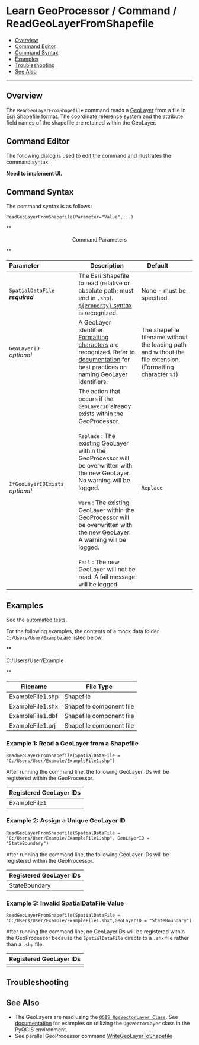 # Learn GeoProcessor / Command / ReadGeoLayerFromShapefile #

* [Overview](#overview)
* [Command Editor](#command-editor)
* [Command Syntax](#command-syntax)
* [Examples](#examples)
* [Troubleshooting](#troubleshooting)
* [See Also](#see-also)

-------------------------

## Overview ##

The `ReadGeoLayerFromShapefile` command reads a [GeoLayer](../../introduction#geolayer) from a file in [Esri Shapefile format](../../spatial-data-format-ref/EsriShapefile/EsriShapefile). The coordinate reference system and the attribute field 
names of the shapefile are retained within the GeoLayer.

## Command Editor ##

The following dialog is used to edit the command and illustrates the command syntax.

**Need to implement UI.**

## Command Syntax ##

The command syntax is as follows:

```text
ReadGeoLayerFromShapefile(Parameter="Value",...)
```
**<p style="text-align: center;">
Command Parameters
</p>**

|**Parameter**&nbsp;&nbsp;&nbsp;&nbsp;&nbsp;&nbsp;&nbsp;&nbsp;&nbsp;&nbsp;&nbsp;&nbsp;&nbsp;&nbsp;&nbsp;&nbsp;&nbsp;&nbsp;&nbsp;&nbsp;&nbsp; | **Description** | **Default**&nbsp;&nbsp;&nbsp;&nbsp;&nbsp;&nbsp;&nbsp;&nbsp;&nbsp;&nbsp; |
| --------------|-----------------|----------------- |
| `SpatialDataFile` <br>  **_required_**| The Esri Shapefile to read (relative or absolute path; must end in `.shp`). [`${Property}` syntax](../../introduction/#geoprocessor-properties-property) is recognized.| None - must be specified. |
| `GeoLayerID` <br> *optional*| A GeoLayer identifier. [Formatting characters](../../introduction/#geolayer-property-format-specifiers) are recognized. Refer to [documentation](../../best-practices/geolayer-identifiers.md) for best practices on naming GeoLayer identifiers.| The shapefile filename without the leading path and without the file extension. (Formatting character `%f`)|
|`IfGeoLayerIDExists`<br> *optional*|The action that occurs if the `GeoLayerID` already exists within the GeoProcessor. <br><br> `Replace` : The existing GeoLayer within the GeoProcessor will be overwritten with the new GeoLayer. No warning will be logged.<br><br> `Warn` : The existing GeoLayer within the GeoProcessor will be overwritten with the new GeoLayer. A warning will be logged. <br><br> `Fail` : The new GeoLayer will not be read. A fail message will be logged. | `Replace` | 



## Examples ##

See the [automated tests](https://github.com/OpenWaterFoundation/owf-app-geoprocessor-python-test/tree/master/test/commands/ReadGeoLayerFromShapefile).

For the following examples, the contents of a mock data folder `C:/Users/User/Example` are listed below.

**<p style="text-align: left;">
C:/Users/User/Example
</p>**

|Filename|File Type|
| ---- | ----|
| ExampleFile1.shp     | Shapefile	|
| ExampleFile1.shx		| Shapefile component file|
| ExampleFile1.dbf		| Shapefile component file |
| ExampleFile1.prj 		| Shapefile component file |

### Example 1: Read a GeoLayer from a Shapefile ###

```
ReadGeoLayerFromShapefile(SpatialDataFile = "C:/Users/User/Example/ExampleFile1.shp")
```

After running the command line, the following GeoLayer IDs will be registered within the GeoProcessor. 

|Registered GeoLayer IDs|
|------|
|ExampleFile1|

### Example 2: Assign a Unique GeoLayer ID  ###

```
ReadGeoLayerFromShapefile(SpatialDataFile = "C:/Users/User/Example/ExampleFile1.shp", GeoLayerID = "StateBoundary")
```

After running the command line, the following GeoLayer IDs will be registered within the GeoProcessor. 

|Registered GeoLayer IDs|
|------|
|StateBoundary|

### Example 3: Invalid SpatialDataFile Value ###

```
ReadGeoLayerFromShapefile(SpatialDataFile = "C:/Users/User/Example/ExampleFile1.shx",GeoLayerID = "StateBoundary")
```

After running the command line, no GeoLayerIDs will be registered within the GeoProcessor because the `SpatialDataFile` directs to a `.shx` file rather than a `.shp` file. 

|Registered GeoLayer IDs|
|------|
||




## Troubleshooting ##

## See Also ##

- The GeoLayers are read using the [`QGIS QgsVectorLayer Class`](https://qgis.org/api/classQgsVectorLayer.html). See [documentation](https://docs.qgis.org/2.14/en/docs/pyqgis_developer_cookbook/loadlayer.html#vector-layers) for examples on utilizing the `QgsVectorLayer` class in the PyQGIS environment.
- See parallel GeoProcessor command [WriteGeoLayerToShapefile](../WriteGeoLayerToShapefile/WriteGeolayerToShapefile)